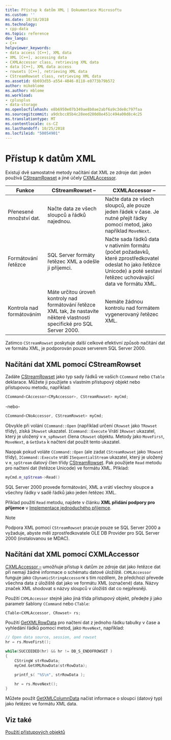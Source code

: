 ```yaml
---
title: Přístup k datům XML | Dokumentace Microsoftu
ms.custom: ''
ms.date: 10/18/2018
ms.technology:
- cpp-data
ms.topic: reference
dev_langs:
- C++
helpviewer_keywords:
- data access [C++], XML data
- XML [C++], accessing data
- CXMLAccessor class, retrieving XML data
- data [C++], XML data access
- rowsets [C++], retrieving XML data
- CStreamRowset class, retrieving XML data
ms.assetid: 6b693d55-a554-4846-8118-e8773b79b572
author: mikeblome
ms.author: mblome
ms.workload:
- cplusplus
- data-storage
ms.openlocfilehash: e8b6950e07b349ae8b0ae2abf6a9c3de8c797faa
ms.sourcegitcommit: a9dcbcc85b4c28eed280d8e451c494a00d8c4c25
ms.translationtype: MT
ms.contentlocale: cs-CZ
ms.lasthandoff: 10/25/2018
ms.locfileid: "50054901"
---
```

# <a name="accessing-xml-data"></a>Přístup k datům XML

Existují dvě samostatné metody načítání dat XML ze zdroje dat: jeden používá [CStreamRowset](../../data/oledb/cstreamrowset-class.md) a jiné účely [CXMLAccessor](../../data/oledb/cxmlaccessor-class.md).

|Funkce|CStreamRowset –|CXMLAccessor –|
|-------------------|-------------------|------------------|
|Přenesené množství dat.|Načte data ze všech sloupců a řádků najednou.|Načte data ze všech sloupců, ale pouze jeden řádek v čase. Je nutné přejít řádky pomocí metod, jako například `MoveNext`.|
|Formátování řetězce|SQL Server formáty řetězec XML a odešle ji příjemci.|Načte sada řádků data v nativním formátu (počet požadavků, které zprostředkovatel odeslat ho jako řetězce Unicode) a poté sestaví řetězec uchovávající data ve formátu XML.|
|Kontrola nad formátováním|Máte určitou úroveň kontroly nad formátování řetězce XML tak, že nastavíte některé vlastnosti specifické pro SQL Server 2000.|Nemáte žádnou kontrolu nad formátem vygenerovaný řetězec XML.|

Zatímco `CStreamRowset` poskytuje další celkové efektivní způsob načítání dat ve formátu XML, je podporován pouze serverem SQL Server 2000.

## <a name="retrieving-xml-data-using-cstreamrowset"></a>Načítání dat XML pomocí CStreamRowset

Zadáte [CStreamRowset](../../data/oledb/cstreamrowset-class.md) jako typ sady řádků ve vašich `CCommand` nebo `CTable` deklarace. Můžete ji použijete s vlastním přístupový objekt nebo přístupovou metodu, například:

```cpp
CCommand<CAccessor<CMyAccessor>, CStreamRowset> myCmd;
```

-nebo-

```cpp
CCommand<CNoAccessor, CStreamRowset> myCmd;
```

Obvykle při volání `CCommand::Open` (například určení `CRowset` jako `TRowset` třídy), získá `IRowset` ukazatel. `ICommand::Execute` Vrátí `IRowset` ukazatel, který je uložený v `m_spRowset` člena `CRowset` objektu. Metody jako `MoveFirst`, `MoveNext`, a `GetData` k načtení dat použít tento ukazatel.

Naopak pokud voláte `CCommand::Open` (ale zadat `CStreamRowset` jako `TRowset` třídy), `ICommand::Execute` vrátí `ISequentialStream` ukazatel, který je uložený v `m_spStream` datový člen třídy [CStreamRowset](../../data/oledb/cstreamrowset-class.md). Pak použijete `Read` metodu pro načtení dat (řetězce Unicode) ve formátu XML. Příklad:

```cpp
myCmd.m_spStream->Read()
```

SQL Server 2000 provede formátování, XML a vrátí všechny sloupce a všechny řádky v sadě řádků jako jeden řetězec XML.

Příklad použití `Read` metodu, najdete v článku **XML přidání podpory pro příjemce** v [Implementace jednoduchého příjemce](../../data/oledb/implementing-a-simple-consumer.md).

> [!NOTE]
> Podpora XML pomocí `CStreamRowset` pracuje pouze se SQL Server 2000 a vyžaduje, abyste měli zprostředkovatele OLE DB Provider pro SQL Server 2000 (instalovanou se MDAC).

## <a name="retrieving-xml-data-using-cxmlaccessor"></a>Načítání dat XML pomocí CXMLAccessor

[CXMLAccessor –](../../data/oledb/cxmlaccessor-class.md) umožňuje přístup k datům ze zdroje dat jako řetězce dat při nemají žádné informace o schématu datové úložiště. `CXMLAccessor` funguje jako `CDynamicStringAccessorW` s tím rozdílem, že předchozí převede všechna data z úložiště dat jako ve formátu XML (označené) data. Názvy značek XML shodovat s názvy sloupců v úložišti dat co nejpřesněji.

Použití `CXMLAccessor` stejně jako jiná třída přístupový objekt, předejte ji jako parametr šablony `CCommand` nebo `CTable`:

```cpp
CTable<CXMLAccessor, CRowset> rs;
```

Použití [GetXMLRowData](../../data/oledb/cxmlaccessor-getxmlrowdata.md) pro načtení dat z jednoho řádku tabulky v čase a vyhledání řádků pomocí metod, jako `MoveNext`, například:

```cpp
// Open data source, session, and rowset
hr = rs.MoveFirst();

while(SUCCEEDED(hr) && hr != DB_S_ENDOFROWSET )
{
    CStringW strRowData;
    myCmd.GetXMLRowData(strRowData);

    printf_s( "%S\n", strRowData );

    hr = rs.MoveNext();
}
```

Můžete použít [GetXMLColumnData](../../data/oledb/cxmlaccessor-getxmlcolumndata.md) načíst informace o sloupci (datový typ) jako řetězec ve formátu XML data.

## <a name="see-also"></a>Viz také

[Použití přístupových objektů](../../data/oledb/using-accessors.md)
